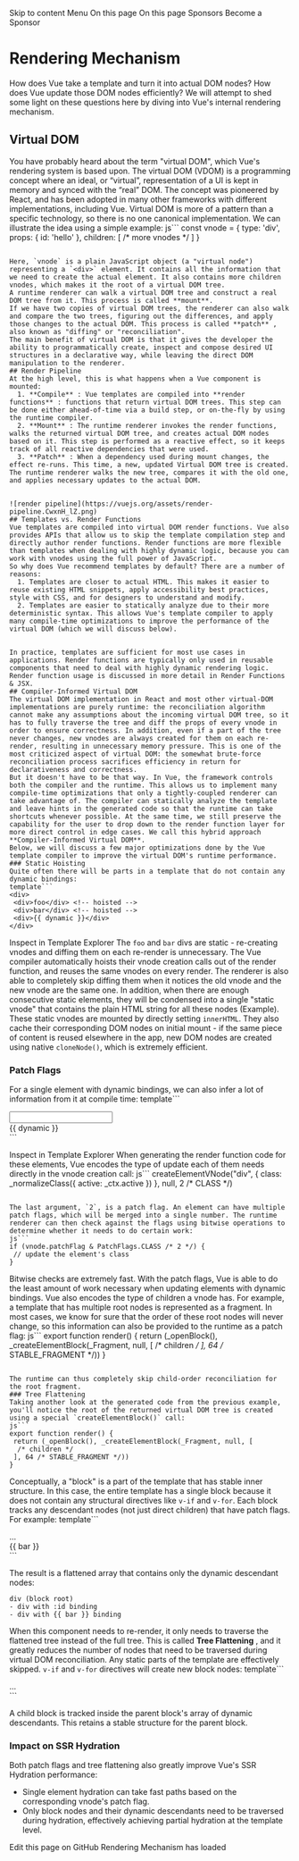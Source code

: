 Skip to content
Menu
On this page 
On this page
Sponsors
Become a Sponsor
# Rendering Mechanism ​
How does Vue take a template and turn it into actual DOM nodes? How does Vue update those DOM nodes efficiently? We will attempt to shed some light on these questions here by diving into Vue's internal rendering mechanism.
## Virtual DOM ​
You have probably heard about the term "virtual DOM", which Vue's rendering system is based upon.
The virtual DOM (VDOM) is a programming concept where an ideal, or “virtual”, representation of a UI is kept in memory and synced with the “real” DOM. The concept was pioneered by React, and has been adopted in many other frameworks with different implementations, including Vue.
Virtual DOM is more of a pattern than a specific technology, so there is no one canonical implementation. We can illustrate the idea using a simple example:
js```
const vnode = {
 type: 'div',
 props: {
  id: 'hello'
 },
 children: [
  /* more vnodes */
 ]
}
```

Here, `vnode` is a plain JavaScript object (a "virtual node") representing a `<div>` element. It contains all the information that we need to create the actual element. It also contains more children vnodes, which makes it the root of a virtual DOM tree.
A runtime renderer can walk a virtual DOM tree and construct a real DOM tree from it. This process is called **mount**.
If we have two copies of virtual DOM trees, the renderer can also walk and compare the two trees, figuring out the differences, and apply those changes to the actual DOM. This process is called **patch** , also known as "diffing" or "reconciliation".
The main benefit of virtual DOM is that it gives the developer the ability to programmatically create, inspect and compose desired UI structures in a declarative way, while leaving the direct DOM manipulation to the renderer.
## Render Pipeline ​
At the high level, this is what happens when a Vue component is mounted:
  1. **Compile** : Vue templates are compiled into **render functions** : functions that return virtual DOM trees. This step can be done either ahead-of-time via a build step, or on-the-fly by using the runtime compiler.
  2. **Mount** : The runtime renderer invokes the render functions, walks the returned virtual DOM tree, and creates actual DOM nodes based on it. This step is performed as a reactive effect, so it keeps track of all reactive dependencies that were used.
  3. **Patch** : When a dependency used during mount changes, the effect re-runs. This time, a new, updated Virtual DOM tree is created. The runtime renderer walks the new tree, compares it with the old one, and applies necessary updates to the actual DOM.


![render pipeline](https://vuejs.org/assets/render-pipeline.CwxnH_lZ.png)
## Templates vs. Render Functions ​
Vue templates are compiled into virtual DOM render functions. Vue also provides APIs that allow us to skip the template compilation step and directly author render functions. Render functions are more flexible than templates when dealing with highly dynamic logic, because you can work with vnodes using the full power of JavaScript.
So why does Vue recommend templates by default? There are a number of reasons:
  1. Templates are closer to actual HTML. This makes it easier to reuse existing HTML snippets, apply accessibility best practices, style with CSS, and for designers to understand and modify.
  2. Templates are easier to statically analyze due to their more deterministic syntax. This allows Vue's template compiler to apply many compile-time optimizations to improve the performance of the virtual DOM (which we will discuss below).


In practice, templates are sufficient for most use cases in applications. Render functions are typically only used in reusable components that need to deal with highly dynamic rendering logic. Render function usage is discussed in more detail in Render Functions & JSX.
## Compiler-Informed Virtual DOM ​
The virtual DOM implementation in React and most other virtual-DOM implementations are purely runtime: the reconciliation algorithm cannot make any assumptions about the incoming virtual DOM tree, so it has to fully traverse the tree and diff the props of every vnode in order to ensure correctness. In addition, even if a part of the tree never changes, new vnodes are always created for them on each re-render, resulting in unnecessary memory pressure. This is one of the most criticized aspect of virtual DOM: the somewhat brute-force reconciliation process sacrifices efficiency in return for declarativeness and correctness.
But it doesn't have to be that way. In Vue, the framework controls both the compiler and the runtime. This allows us to implement many compile-time optimizations that only a tightly-coupled renderer can take advantage of. The compiler can statically analyze the template and leave hints in the generated code so that the runtime can take shortcuts whenever possible. At the same time, we still preserve the capability for the user to drop down to the render function layer for more direct control in edge cases. We call this hybrid approach **Compiler-Informed Virtual DOM**.
Below, we will discuss a few major optimizations done by the Vue template compiler to improve the virtual DOM's runtime performance.
### Static Hoisting ​
Quite often there will be parts in a template that do not contain any dynamic bindings:
template```
<div>
 <div>foo</div> <!-- hoisted -->
 <div>bar</div> <!-- hoisted -->
 <div>{{ dynamic }}</div>
</div>
```

Inspect in Template Explorer
The `foo` and `bar` divs are static - re-creating vnodes and diffing them on each re-render is unnecessary. The Vue compiler automatically hoists their vnode creation calls out of the render function, and reuses the same vnodes on every render. The renderer is also able to completely skip diffing them when it notices the old vnode and the new vnode are the same one.
In addition, when there are enough consecutive static elements, they will be condensed into a single "static vnode" that contains the plain HTML string for all these nodes (Example). These static vnodes are mounted by directly setting `innerHTML`. They also cache their corresponding DOM nodes on initial mount - if the same piece of content is reused elsewhere in the app, new DOM nodes are created using native `cloneNode()`, which is extremely efficient.
### Patch Flags ​
For a single element with dynamic bindings, we can also infer a lot of information from it at compile time:
template```
<!-- class binding only -->
<div :class="{ active }"></div>
<!-- id and value bindings only -->
<input :id="id" :value="value">
<!-- text children only -->
<div>{{ dynamic }}</div>
```

Inspect in Template Explorer
When generating the render function code for these elements, Vue encodes the type of update each of them needs directly in the vnode creation call:
js```
createElementVNode("div", {
 class: _normalizeClass({ active: _ctx.active })
}, null, 2 /* CLASS */)
```

The last argument, `2`, is a patch flag. An element can have multiple patch flags, which will be merged into a single number. The runtime renderer can then check against the flags using bitwise operations to determine whether it needs to do certain work:
js```
if (vnode.patchFlag & PatchFlags.CLASS /* 2 */) {
 // update the element's class
}
```

Bitwise checks are extremely fast. With the patch flags, Vue is able to do the least amount of work necessary when updating elements with dynamic bindings.
Vue also encodes the type of children a vnode has. For example, a template that has multiple root nodes is represented as a fragment. In most cases, we know for sure that the order of these root nodes will never change, so this information can also be provided to the runtime as a patch flag:
js```
export function render() {
 return (_openBlock(), _createElementBlock(_Fragment, null, [
  /* children */
 ], 64 /* STABLE_FRAGMENT */))
}
```

The runtime can thus completely skip child-order reconciliation for the root fragment.
### Tree Flattening ​
Taking another look at the generated code from the previous example, you'll notice the root of the returned virtual DOM tree is created using a special `createElementBlock()` call:
js```
export function render() {
 return (_openBlock(), _createElementBlock(_Fragment, null, [
  /* children */
 ], 64 /* STABLE_FRAGMENT */))
}
```

Conceptually, a "block" is a part of the template that has stable inner structure. In this case, the entire template has a single block because it does not contain any structural directives like `v-if` and `v-for`.
Each block tracks any descendant nodes (not just direct children) that have patch flags. For example:
template```
<div> <!-- root block -->
 <div>...</div>     <!-- not tracked -->
 <div :id="id"></div>  <!-- tracked -->
 <div>         <!-- not tracked -->
  <div>{{ bar }}</div> <!-- tracked -->
 </div>
</div>
```

The result is a flattened array that contains only the dynamic descendant nodes:
```
div (block root)
- div with :id binding
- div with {{ bar }} binding
```

When this component needs to re-render, it only needs to traverse the flattened tree instead of the full tree. This is called **Tree Flattening** , and it greatly reduces the number of nodes that need to be traversed during virtual DOM reconciliation. Any static parts of the template are effectively skipped.
`v-if` and `v-for` directives will create new block nodes:
template```
<div> <!-- root block -->
 <div>
  <div v-if> <!-- if block -->
   ...
  </div>
 </div>
</div>
```

A child block is tracked inside the parent block's array of dynamic descendants. This retains a stable structure for the parent block.
### Impact on SSR Hydration ​
Both patch flags and tree flattening also greatly improve Vue's SSR Hydration performance:
  * Single element hydration can take fast paths based on the corresponding vnode's patch flag.
  * Only block nodes and their dynamic descendants need to be traversed during hydration, effectively achieving partial hydration at the template level.


Edit this page on GitHub
Rendering Mechanism has loaded
